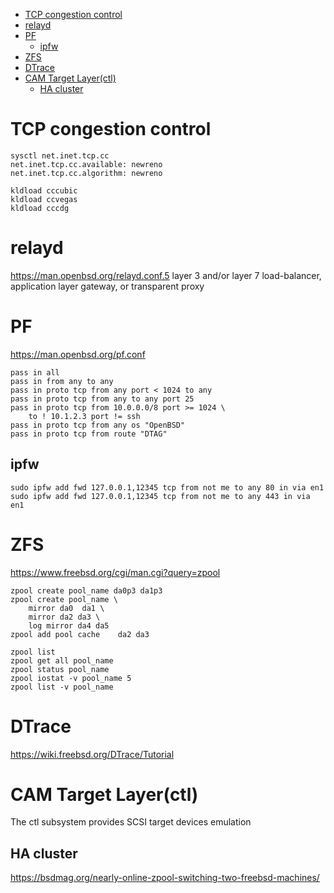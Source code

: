 <!-- TOC -->

- [TCP congestion control](#tcp-congestion-control)
- [relayd](#relayd)
- [PF](#pf)
    - [ipfw](#ipfw)
- [ZFS](#zfs)
- [DTrace](#dtrace)
- [CAM Target Layer(ctl)](#cam-target-layerctl)
    - [HA cluster](#ha-cluster)

<!-- /TOC -->

# TCP congestion control
    sysctl net.inet.tcp.cc
    net.inet.tcp.cc.available: newreno
    net.inet.tcp.cc.algorithm: newreno

    kldload cccubic
    kldload ccvegas
    kldload cccdg

# relayd
https://man.openbsd.org/relayd.conf.5
layer 3 and/or layer 7 load-balancer, application layer gateway, or transparent proxy

# PF
https://man.openbsd.org/pf.conf

    pass in all 
    pass in from any to any 
    pass in proto tcp from any port < 1024 to any 
    pass in proto tcp from any to any port 25 
    pass in proto tcp from 10.0.0.0/8 port >= 1024 \ 
        to ! 10.1.2.3 port != ssh 
    pass in proto tcp from any os "OpenBSD" 
    pass in proto tcp from route "DTAG" 

## ipfw
    sudo ipfw add fwd 127.0.0.1,12345 tcp from not me to any 80 in via en1
    sudo ipfw add fwd 127.0.0.1,12345 tcp from not me to any 443 in via en1

# ZFS
https://www.freebsd.org/cgi/man.cgi?query=zpool

    zpool create pool_name da0p3 da1p3
    zpool create pool_name \
        mirror da0	da1 \
        mirror da2 da3 \
        log mirror da4 da5
    zpool add pool cache	da2 da3

    zpool list
    zpool get all pool_name
    zpool status pool_name
    zpool iostat -v pool_name 5
    zpool list -v pool_name

# DTrace
https://wiki.freebsd.org/DTrace/Tutorial

# CAM Target Layer(ctl)
The ctl subsystem provides	SCSI target devices emulation

## HA cluster
https://bsdmag.org/nearly-online-zpool-switching-two-freebsd-machines/